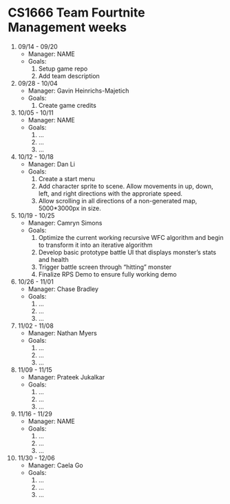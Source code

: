 # CS1666 Team Fourtnite Management weeks

1. 09/14 - 09/20
	* Manager: NAME
	* Goals:
		1. Setup game repo
		2. Add team description
2. 09/28 - 10/04
	* Manager: Gavin Heinrichs-Majetich
	* Goals:
		1. Create game credits
2. 10/05 - 10/11
	* Manager: NAME
	* Goals:
		1. ...
		1. ...
		1. ...
2. 10/12 - 10/18
	* Manager: Dan Li
	* Goals:
		1. Create a start menu
		2. Add character sprite to scene. Allow movements in up, down, left, and right directions with the approriate speed. 
		3. Allow scrolling in all directions of a non-generated map, 5000*3000px in size.
2. 10/19 - 10/25
	* Manager: Camryn Simons
	* Goals:
		1. Optimize the current working recursive WFC algorithm and begin to transform it into an iterative algorithm
		2. Develop basic prototype battle UI that displays monster’s stats and health
		3. Trigger battle screen through “hitting” monster
		4. Finalize RPS Demo to ensure fully working demo 
2. 10/26 - 11/01
	* Manager: Chase Bradley
	* Goals:
		1. ...
		1. ...
		1. ...
2. 11/02 - 11/08
	* Manager: Nathan Myers
	* Goals:
		1. ...
		1. ...
		1. ...
2. 11/09 - 11/15
	* Manager: Prateek Jukalkar
	* Goals:
		1. ...
		1. ...
		1. ...
2. 11/16 - 11/29
	* Manager: NAME
	* Goals:
		1. ...
		1. ...
		1. ...
2. 11/30 - 12/06
	* Manager: Caela Go
	* Goals:
		1. ...
		1. ...
		1. ...		
